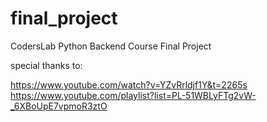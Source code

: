 # final_project
CodersLab Python Backend Course Final Project 

special thanks to:

https://www.youtube.com/watch?v=YZvRrldjf1Y&t=2265s
https://www.youtube.com/playlist?list=PL-51WBLyFTg2vW-_6XBoUpE7vpmoR3ztO
